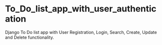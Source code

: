 # To_Do_list_app_with_user_authentication
Django To Do list app with User Registration, Login, Search, Create, Update and Delete functionality.
